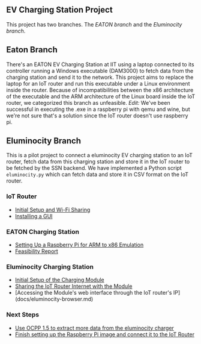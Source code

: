 EV Charging Station Project
---

This project has two branches. The *EATON branch* and the *Eluminocity branch*. 

## Eaton Branch

There's an EATON EV Charging Station at IIT using a laptop connected to its controller running a Windows executable (DAM3000) to fetch data from the charging station and send it to the network. This project aims to replace the laptop for an IoT router and run this executable under a Linux environment inside the router. Because of incompatibilities between the x86 architecture of the executable and the ARM architecture of the Linux board inside the IoT router, we categorized this branch as unfeasible. *Edit:* We've been successful in executing the .exe in a raspberry pi with qemu and wine, but we're not sure that's a solution since the IoT router doesn't use raspberry pi.

## Eluminocity Branch 

This is a pilot project to connect a eluminocity EV charging station to an IoT router, fetch data from this charging station and store it in the IoT router to be fetched by the SSN backend. We have implemented a Python script ``eluminocity.py`` which can fetch data and store it in CSV format on the IoT router.  

### IoT Router

* [Initial Setup and Wi-Fi Sharing](docs/iot-setup.md)
* [Installing a GUI](docs/gui-guide.md)

### EATON Charging Station

* [Setting Up a Raspberry Pi for ARM to x86 Emulation](docs/eaton-raspberry.md)
* [Feasibility Report](docs/eaton-feasibility.md)

### Eluminocity Charging Station

* [Initial Setup of the Charging Module](docs/eluminocity-setup.md)
* [Sharing the IoT Router Internet with the Module](docs/eluminocity-internet.md)
* [Accessing the Module's web interface through the IoT router's IP] (docs/eluminocity-browser.md)

### Next Steps

* [Use OCPP 1.5 to extract more data from the eluminocity charger](docs/eluminocity-next.md)
* [Finish setting up the Raspberry Pi image and connect it to the IoT Router](docs/eaton-next.md)
